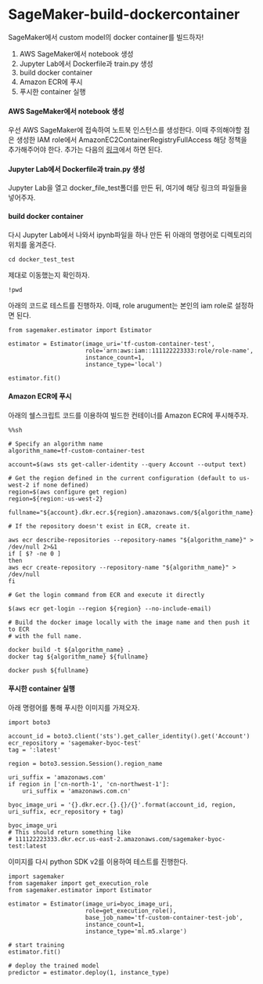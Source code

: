 # SageMaker-build-dockercontainer
SageMaker에서 custom model의 docker container를 빌드하자!

1. AWS SageMaker에서 notebook 생성
2. Jupyter Lab에서 Dockerfile과 train.py 생성
3. build docker container
4. Amazon ECR에 푸시 
5. 푸시한 container 실행

#### AWS SageMaker에서 notebook 생성
우선 AWS SageMaker에 접속하여 노트북 인스턴스를 생성한다. 이때 주의해야할 점은 생성한 IAM role에서 AmazonEC2ContainerRegistryFullAccess 해당 정책을 추가해주어야 한다. 추가는 다음의 [링크](https://console.aws.amazon.com/iam/home)에서 하면 된다.

#### Jupyter Lab에서 Dockerfile과 train.py 생성
Jupyter Lab을 열고 docker_file_test폴더를 만든 뒤, 여기에 해당 링크의 파일들을 넣어주자.

#### build docker container
다시 Jupyter Lab에서 나와서 ipynb파일을 하나 만든 뒤 아래의 명령어로 디렉토리의 위치를 옮겨준다.

~~~
cd docker_test_test
~~~

제대로 이동했는지 확인하자.
~~~
!pwd
~~~

아래의 코드로 테스트를 진행하자. 이때, role arugument는 본인의 iam role로 설정하면 된다.
~~~
from sagemaker.estimator import Estimator

estimator = Estimator(image_uri='tf-custom-container-test',
                      role='arn:aws:iam::111122223333:role/role-name',
                      instance_count=1,
                      instance_type='local')

estimator.fit()
~~~

#### Amazon ECR에 푸시
아래의 쉘스크립트 코드를 이용하여 빌드한 컨테이너를 Amazon ECR에 푸시해주자.
~~~
%%sh

# Specify an algorithm name
algorithm_name=tf-custom-container-test

account=$(aws sts get-caller-identity --query Account --output text)

# Get the region defined in the current configuration (default to us-west-2 if none defined)
region=$(aws configure get region)
region=${region:-us-west-2}

fullname="${account}.dkr.ecr.${region}.amazonaws.com/${algorithm_name}:latest"

# If the repository doesn't exist in ECR, create it.

aws ecr describe-repositories --repository-names "${algorithm_name}" > /dev/null 2>&1
if [ $? -ne 0 ]
then
aws ecr create-repository --repository-name "${algorithm_name}" > /dev/null
fi

# Get the login command from ECR and execute it directly

$(aws ecr get-login --region ${region} --no-include-email)

# Build the docker image locally with the image name and then push it to ECR
# with the full name.

docker build -t ${algorithm_name} .
docker tag ${algorithm_name} ${fullname}

docker push ${fullname}

~~~

#### 푸시한 container 실행
아래 명령어를 통해 푸시한 이미지를 가져오자.
~~~
import boto3

account_id = boto3.client('sts').get_caller_identity().get('Account')
ecr_repository = 'sagemaker-byoc-test'
tag = ':latest'

region = boto3.session.Session().region_name

uri_suffix = 'amazonaws.com'
if region in ['cn-north-1', 'cn-northwest-1']:
    uri_suffix = 'amazonaws.com.cn'

byoc_image_uri = '{}.dkr.ecr.{}.{}/{}'.format(account_id, region, uri_suffix, ecr_repository + tag)

byoc_image_uri
# This should return something like
# 111122223333.dkr.ecr.us-east-2.amazonaws.com/sagemaker-byoc-test:latest
~~~

이미지를 다시 python SDK v2를 이용하여 테스트를 진행한다.
~~~
import sagemaker
from sagemaker import get_execution_role
from sagemaker.estimator import Estimator

estimator = Estimator(image_uri=byoc_image_uri,
                      role=get_execution_role(),
                      base_job_name='tf-custom-container-test-job',
                      instance_count=1,
                      instance_type='ml.m5.xlarge')

# start training
estimator.fit()

# deploy the trained model
predictor = estimator.deploy(1, instance_type)
~~~
